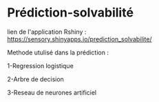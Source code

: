# Prédiction-solvabilité
lien de l'application Rshiny : https://sensory.shinyapps.io/prediction_solvabilite/

Methode utulisé dans la prédiction :

1-Regression logistique

2-Arbre de decision

3-Reseau de neurones artificiel
